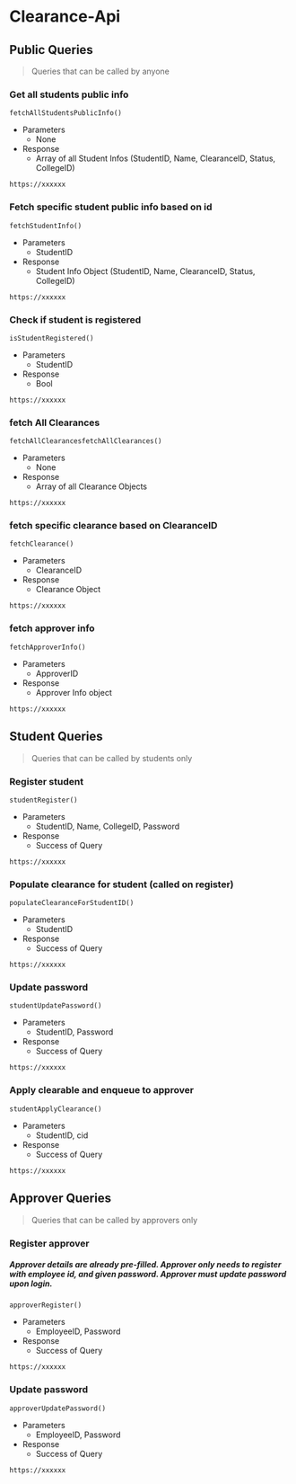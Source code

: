 # Clearance-Api
## Public Queries
>Queries that can be called by anyone
### Get all students public info
`fetchAllStudentsPublicInfo()`
- Parameters
    - None
- Response
    - Array of all Student Infos (StudentID, Name, ClearanceID, Status, CollegeID)

```
https://xxxxxx
```

### Fetch specific student public info based on id
`fetchStudentInfo()`
- Parameters
    - StudentID
- Response
    - Student Info Object (StudentID, Name, ClearanceID, Status, CollegeID)

```
https://xxxxxx
```
 ### Check if student is registered
`isStudentRegistered()`
- Parameters
    - StudentID
- Response
    - Bool

```
https://xxxxxx
```
 
 ### fetch All Clearances
`fetchAllClearancesfetchAllClearances()`
- Parameters
    - None
- Response
    - Array of all Clearance Objects

```
https://xxxxxx
```
  
 ### fetch specific clearance based on ClearanceID
`fetchClearance()`
- Parameters
    - ClearanceID
- Response
    - Clearance Object

```
https://xxxxxx
```
   
 ### fetch approver info 
`fetchApproverInfo()`
- Parameters
    - ApproverID
- Response
    - Approver Info object

```
https://xxxxxx
```
 
    
## Student Queries
>Queries that can be called by students only
### Register student
`studentRegister()`
- Parameters
    - StudentID, Name, CollegeID, Password
- Response
    - Success of Query

```
https://xxxxxx
```
### Populate clearance for student (called on register)
`populateClearanceForStudentID()`
- Parameters
    - StudentID 
- Response
    - Success of Query

```
https://xxxxxx
```
### Update password
`studentUpdatePassword()`
- Parameters
    - StudentID, Password
- Response
    - Success of Query

```
https://xxxxxx
```
### Apply clearable and enqueue to approver
`studentApplyClearance()`
- Parameters
    - StudentID, cid
- Response
    - Success of Query

```
https://xxxxxx
```

    
## Approver Queries
>Queries that can be called by approvers only
### Register approver
##### Approver details are already pre-filled. Approver only needs to register with employee id, and given password. Approver must update password upon login.
`approverRegister()`
- Parameters
    - EmployeeID, Password
- Response
    - Success of Query

```
https://xxxxxx
```

### Update password
`approverUpdatePassword()`
- Parameters
    - EmployeeID, Password
- Response
    - Success of Query

```
https://xxxxxx
```
